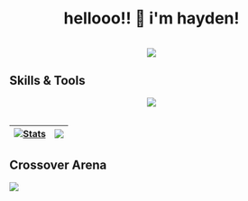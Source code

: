 <h1 align="center">hellooo!! 👋 i'm hayden!</h1>
<p align="center">
  <br>
  <img src="https://lanyard.cnrad.dev/api/478383244186746880">
</p>

## Skills & Tools
<p align="center">
    <img src="https://skillicons.dev/icons?i=discord,bots,github,js,lua,ps,&theme=dark">
    <br>
    <br>
</p>

| <a href="https://github.com/anuraghazra/github-readme-stats"><img align="center" src="https://readme-stats-git-main-envisiondev.vercel.app/api?username=envisiondev&show_icons=true&include_all_commits=true&theme=buefy&hide_border=true" alt="Stats" /></a> | <a href="https://github.com/anuraghazra/github-readme-stats"><img align="center" src="https://readme-stats-cyan-ten.vercel.app/api/top-langs/?username=envisiondev&layout=compact&theme=buefy&hide_border=true" /></a> |
| ------------- | ------------- |

## Crossover Arena
<div>
  <a href="https://discord.gg/crossoverarena">
     <img src="https://discord.com/api/guilds/1069170861661225020/widget.png?style=banner3">
  </a>
</div>
